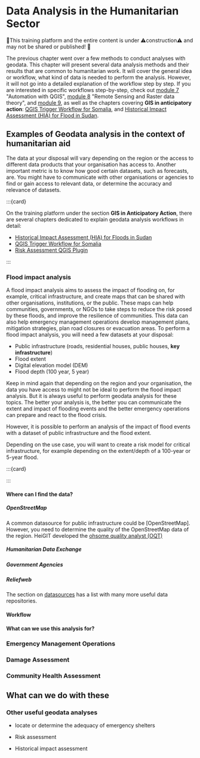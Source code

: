 # Data Analysis in the Humanitarian Sector

🚧This training platform and the entire content is under ⚠️construction⚠️ and may not be shared or published! 🚧


The previous chapter went over a few methods to conduct analyses with geodata. 
This chapter will present several data analysis methods and their results that 
are common to humanitarian work. It will cover the general idea or workflow, 
what kind of data is needed to perform the analysis. However, it will not go 
into a detailed explanation of the workflow step by step. If you are interested 
in specific workflows step-by-step, check out [module 7](/content/Modul_7/en_qgis_automation_theory.md) "Automation with QGIS", [module 8](/content/Modul_8/en_qgis_remote_sensing_raster_theorie.md) "Remote Sensing and Raster data 
theory", and [module 9](/content/Modul_9en_qgis_network_analysis_theory.md), as well as the chapters covering __GIS in anticipatory action__: [QGIS Trigger Workflow for Somalia](/content/GIS_AA/en_qgis_drought_trigger_somalia.md), and 
[Historical Impact Assessment (HIA) for Flood in Sudan](/content/GIS_AA/en_qgis_historical_impact_assessment_sudan.md).

## Examples of Geodata analysis in the context of humanitarian aid

<!--ADD: some intro paragraph?-->

The data at your disposal will vary depending on the region or the access to 
different data products that your organisation has access to. Another important metric is to know how good certain datasets, such as forecasts, are. You might have to communicate with other organisations or agencies to find or gain access to relevant data, or determine the accuracy and relevance of datasets. 

:::{card}

On the training platform under the section __GIS in Anticipatory Action__, there are several chapters dedicated to explain geodata analysis workflows in detail:

- [Historical Impact Assessment (HIA) for Floods in Sudan](/content/GIS_AA/en_qgis_historical_impact_assessment_sudan.md) 
- [QGIS Trigger Workflow for Somalia](/content/GIS_AA/en_qgis_drought_trigger_somalia.md)
- [Risk Assessment QGIS Plugin](/content/GIS_AA/en_qgis_risk_assessment_plugin.md)

:::

### Flood impact analysis

A flood impact analysis aims to assess the impact of flooding on, for example, 
critical infrastructure, and create maps that can be shared with other 
organisations, institutions, or the public. These maps can help communities, 
governments, or NGOs to take steps to reduce the risk posed by these floods, 
and improve the resilience of communities. This data can also help emergency 
management operations develop management plans, mitigation strategies, plan 
road closures or evacuation areas. 
To perform a flood impact analysis, you will need a few datasets at your 
disposal: 

- Public infrastructure (roads, residential houses, public houses, __key 
infrastructure__)
- Flood extent
- Digital elevation model (DEM)
- Flood depth (100 year, 5 year)

Keep in mind again that depending on the region and your organisation, the data you have access to might not be ideal to perform the flood impact analysis. But it is always useful to perform geodata analysis for these topics. The better your analysis is, the better you can communicate the extent and impact of flooding events and the better emergency operations can prepare and react to the flood crisis. 

However, it is possible to perform an analysis of the impact of flood events with a dataset of public infrastructure and the flood extent. 

Depending on the use case, you will want to create a risk model for critical infrastructure, for example depending on the extent/depth of a 100-year or 5-year flood. 

:::{card}

:::
#### Where can I find the data?

##### OpenStreetMap

A common datasource for public infrastructure could be [OpenStreetMap]. However, you need to determine the quality of the OpenStreetMap data of the region. HeiGIT developed the [ohsome quality analyst (OQT)](https://heigit.org/de/big-spatial-data-analytics/ohsome-3/ohsome-quality-analyst-oqt/) 

##### Humanitarian Data Exchange

##### Government Agencies

##### Reliefweb


The section on [datasources](/content/Module_2/en_data_sources.md) has a list with many more useful data repositories.


#### Workflow

#### What can we use this analysis for?

### Emergency Management Operations

### Damage Assessment

### Community Health Assessment


## What can we do with these 


### Other useful geodata analyses

- locate or determine the adequacy of emergency shelters

- Risk assessment

- Historical impact assessment 